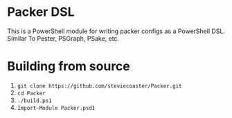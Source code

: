 # Packer DSL

This is a PowerShell module for writing packer configs as a PowerShell DSL. Similar To Pester, PSGraph, PSake, etc.

# Building from source

1. `git clone https://github.com/steviecoaster/Packer.git`
2. `cd Packer`
3. `./build.ps1`
4. `Import-Module Packer.psd1`